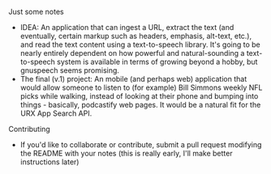 Just some notes

* IDEA: An application that can ingest a URL, extract the text (and eventually, certain markup such as headers, emphasis, alt-text, etc.), and read the text content using a text-to-speech library. It's going to be nearly entirely dependent on how powerful and natural-sounding a text-to-speech system is available in terms of growing beyond a hobby, but gnuspeech seems promising. 
* The final (v.1) project: An mobile (and perhaps web) application that would allow someone to listen to (for example) Bill Simmons weekly NFL picks while walking, instead of looking at their phone and bumping into things - basically, podcastify web pages. It would be a natural fit for the URX App Search API.

Contributing
* If you'd like to collaborate or contribute, submit a pull request modifying the README with your notes (this is really early, I'll make better instructions later)
